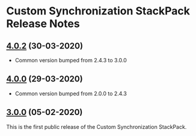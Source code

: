 # Custom Synchronization StackPack Release Notes

## [4.0.2](#) (30-03-2020)

- Common version bumped from 2.4.3 to 3.0.0

## [4.0.0](#) (29-03-2020)

- Common version bumped from 2.0.0 to 2.4.3

## [3.0.0](#) (05-02-2020)

This is the first public release of the Custom Synchronization StackPack.
